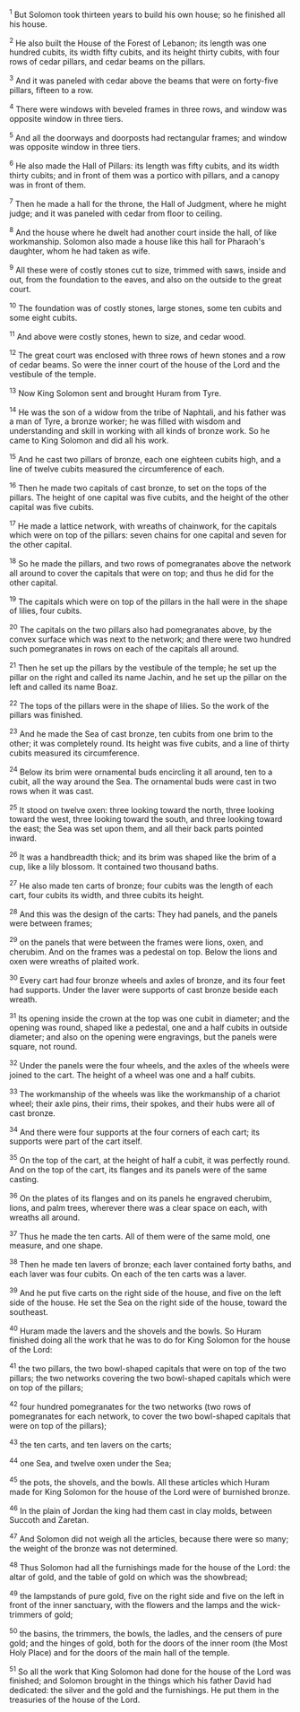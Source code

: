 <sup>1</sup> 
But Solomon took thirteen years to build his own house; so he finished all his house. 

<sup>2</sup> 
He also built the House of the Forest of Lebanon; its length was one hundred cubits, its width fifty cubits, and its height thirty cubits, with four rows of cedar pillars, and cedar beams on the pillars. 

<sup>3</sup> 
And it was paneled with cedar above the beams that were on forty-five pillars, fifteen to a row. 

<sup>4</sup> 
There were windows with beveled frames in three rows, and window was opposite window in three tiers. 

<sup>5</sup> 
And all the doorways and doorposts had rectangular frames; and window was opposite window in three tiers. 

<sup>6</sup> 
He also made the Hall of Pillars: its length was fifty cubits, and its width thirty cubits; and in front of them was a portico with pillars, and a canopy was in front of them. 

<sup>7</sup> 
Then he made a hall for the throne, the Hall of Judgment, where he might judge; and it was paneled with cedar from floor to ceiling. 

<sup>8</sup> 
And the house where he dwelt had another court inside the hall, of like workmanship. Solomon also made a house like this hall for Pharaoh's daughter, whom he had taken as wife. 

<sup>9</sup> 
All these were of costly stones cut to size, trimmed with saws, inside and out, from the foundation to the eaves, and also on the outside to the great court. 

<sup>10</sup> 
The foundation was of costly stones, large stones, some ten cubits and some eight cubits. 

<sup>11</sup> 
And above were costly stones, hewn to size, and cedar wood. 

<sup>12</sup> 
The great court was enclosed with three rows of hewn stones and a row of cedar beams. So were the inner court of the house of the Lord and the vestibule of the temple.

<sup>13</sup> 
Now King Solomon sent and brought Huram from Tyre. 

<sup>14</sup> 
He was the son of a widow from the tribe of Naphtali, and his father was a man of Tyre, a bronze worker; he was filled with wisdom and understanding and skill in working with all kinds of bronze work. So he came to King Solomon and did all his work.

<sup>15</sup> 
And he cast two pillars of bronze, each one eighteen cubits high, and a line of twelve cubits measured the circumference of each. 

<sup>16</sup> 
Then he made two capitals of cast bronze, to set on the tops of the pillars. The height of one capital was five cubits, and the height of the other capital was five cubits. 

<sup>17</sup> 
He made a lattice network, with wreaths of chainwork, for the capitals which were on top of the pillars: seven chains for one capital and seven for the other capital. 

<sup>18</sup> 
So he made the pillars, and two rows of pomegranates above the network all around to cover the capitals that were on top; and thus he did for the other capital. 

<sup>19</sup> 
The capitals which were on top of the pillars in the hall were in the shape of lilies, four cubits. 

<sup>20</sup> 
The capitals on the two pillars also had pomegranates above, by the convex surface which was next to the network; and there were two hundred such pomegranates in rows on each of the capitals all around. 

<sup>21</sup> 
Then he set up the pillars by the vestibule of the temple; he set up the pillar on the right and called its name Jachin, and he set up the pillar on the left and called its name Boaz. 

<sup>22</sup> 
The tops of the pillars were in the shape of lilies. So the work of the pillars was finished.

<sup>23</sup> 
And he made the Sea of cast bronze, ten cubits from one brim to the other; it was completely round. Its height was five cubits, and a line of thirty cubits measured its circumference. 

<sup>24</sup> 
Below its brim were ornamental buds encircling it all around, ten to a cubit, all the way around the Sea. The ornamental buds were cast in two rows when it was cast. 

<sup>25</sup> 
It stood on twelve oxen: three looking toward the north, three looking toward the west, three looking toward the south, and three looking toward the east; the Sea was set upon them, and all their back parts pointed inward. 

<sup>26</sup> 
It was a handbreadth thick; and its brim was shaped like the brim of a cup, like a lily blossom. It contained two thousand baths.

<sup>27</sup> 
He also made ten carts of bronze; four cubits was the length of each cart, four cubits its width, and three cubits its height. 

<sup>28</sup> 
And this was the design of the carts: They had panels, and the panels were between frames; 

<sup>29</sup> 
on the panels that were between the frames were lions, oxen, and cherubim. And on the frames was a pedestal on top. Below the lions and oxen were wreaths of plaited work. 

<sup>30</sup> 
Every cart had four bronze wheels and axles of bronze, and its four feet had supports. Under the laver were supports of cast bronze beside each wreath. 

<sup>31</sup> 
Its opening inside the crown at the top was one cubit in diameter; and the opening was round, shaped like a pedestal, one and a half cubits in outside diameter; and also on the opening were engravings, but the panels were square, not round. 

<sup>32</sup> 
Under the panels were the four wheels, and the axles of the wheels were joined to the cart. The height of a wheel was one and a half cubits. 

<sup>33</sup> 
The workmanship of the wheels was like the workmanship of a chariot wheel; their axle pins, their rims, their spokes, and their hubs were all of cast bronze. 

<sup>34</sup> 
And there were four supports at the four corners of each cart; its supports were part of the cart itself. 

<sup>35</sup> 
On the top of the cart, at the height of half a cubit, it was perfectly round. And on the top of the cart, its flanges and its panels were of the same casting. 

<sup>36</sup> 
On the plates of its flanges and on its panels he engraved cherubim, lions, and palm trees, wherever there was a clear space on each, with wreaths all around. 

<sup>37</sup> 
Thus he made the ten carts. All of them were of the same mold, one measure, and one shape. 

<sup>38</sup> 
Then he made ten lavers of bronze; each laver contained forty baths, and each laver was four cubits. On each of the ten carts was a laver. 

<sup>39</sup> 
And he put five carts on the right side of the house, and five on the left side of the house. He set the Sea on the right side of the house, toward the southeast.

<sup>40</sup> 
Huram made the lavers and the shovels and the bowls. So Huram finished doing all the work that he was to do for King Solomon for the house of the Lord: 

<sup>41</sup> 
the two pillars, the two bowl-shaped capitals that were on top of the two pillars; the two networks covering the two bowl-shaped capitals which were on top of the pillars; 

<sup>42</sup> 
four hundred pomegranates for the two networks (two rows of pomegranates for each network, to cover the two bowl-shaped capitals that were on top of the pillars); 

<sup>43</sup> 
the ten carts, and ten lavers on the carts; 

<sup>44</sup> 
one Sea, and twelve oxen under the Sea; 

<sup>45</sup> 
the pots, the shovels, and the bowls. All these articles which Huram made for King Solomon for the house of the Lord were of burnished bronze. 

<sup>46</sup> 
In the plain of Jordan the king had them cast in clay molds, between Succoth and Zaretan. 

<sup>47</sup> 
And Solomon did not weigh all the articles, because there were so many; the weight of the bronze was not determined. 

<sup>48</sup> 
Thus Solomon had all the furnishings made for the house of the Lord: the altar of gold, and the table of gold on which was the showbread; 

<sup>49</sup> 
the lampstands of pure gold, five on the right side and five on the left in front of the inner sanctuary, with the flowers and the lamps and the wick-trimmers of gold; 

<sup>50</sup> 
the basins, the trimmers, the bowls, the ladles, and the censers of pure gold; and the hinges of gold, both for the doors of the inner room (the Most Holy Place) and for the doors of the main hall of the temple. 

<sup>51</sup> 
So all the work that King Solomon had done for the house of the Lord was finished; and Solomon brought in the things which his father David had dedicated: the silver and the gold and the furnishings. He put them in the treasuries of the house of the Lord.